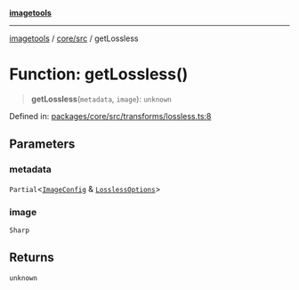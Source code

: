 [**imagetools**](../../../README.md)

***

[imagetools](../../../modules.md) / [core/src](../README.md) / getLossless

# Function: getLossless()

> **getLossless**(`metadata`, `image`): `unknown`

Defined in: [packages/core/src/transforms/lossless.ts:8](https://github.com/JonasKruckenberg/imagetools/blob/87fff79acddac50a50f7aee7c6a68a0623fbc68f/packages/core/src/transforms/lossless.ts#L8)

## Parameters

### metadata

`Partial`\<[`ImageConfig`](../type-aliases/ImageConfig.md) & [`LosslessOptions`](../interfaces/LosslessOptions.md)\>

### image

`Sharp`

## Returns

`unknown`
